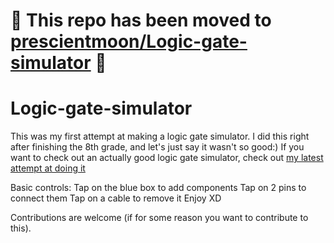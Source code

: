 # 🚧 This repo has been moved to [prescientmoon/Logic-gate-simulator](https://github.com/prescientmoon/Logic-gate-simulator) 🚧
# Logic-gate-simulator

This was my first attempt at making a logic gate simulator. I did this right after finishing the 8th grade, and let's just say it wasn't so good:) If you want to check out an actually good logic gate simulator, check out [my latest attempt at doing it](https://github.com/Mateiadrielrafael/logicGateSimulator)

Basic controls:
  Tap on the blue box to add components
  Tap on 2 pins to connect them
  Tap on a cable to remove it
  Enjoy XD
  
  Contributions are welcome (if for some reason you want to contribute to this).
